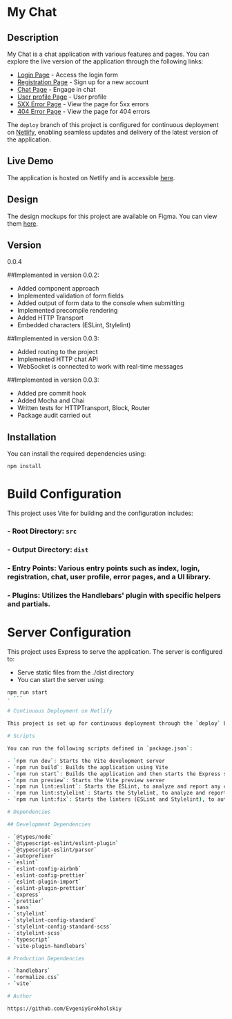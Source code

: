 # My Chat

## Description

My Chat is a chat application with various features and pages. You can explore the live version of the application through the following links:

- [Login Page](https://unique-sprite-357797.netlify.app/) - Access the login form
- [Registration Page](https://unique-sprite-357797.netlify.app/sign-up) - Sign up for a new account
- [Chat Page](https://unique-sprite-357797.netlify.app/messenger) - Engage in chat
- [User profile Page](https://unique-sprite-357797.netlify.app/settings) - User profile
- [5XX Error Page](https://unique-sprite-357797.netlify.app/error_5xx) - View the page for 5xx errors
- [404 Error Page](https://unique-sprite-357797.netlify.app/error_404) - View the page for 404 errors

The `deploy` branch of this project is configured for continuous deployment on [Netlify](https://www.netlify.com), enabling seamless updates and delivery of the latest version of the application.

## Live Demo

The application is hosted on Netlify and is accessible [here](https://unique-sprite-357797.netlify.app/).

## Design

The design mockups for this project are available on Figma. You can view them [here](https://www.figma.com/file/HXZ2xzTHtiTplJZF9RQbGu/Chat_external_link-(Copy)?type=design&node-id=0%3A1&mode=design&t=8AW5ByDVISVcHlg2-1).


## Version

0.0.4

##Implemented in version 0.0.2:
 - Added component approach
 - Implemented validation of form fields
 - Added output of form data to the console when submitting
 - Implemented precompile rendering
 - Added HTTP Transport
 - Embedded characters (ESLint, Stylelint)

##Implemented in version 0.0.3:
- Added routing to the project
- Implemented HTTP chat API
- WebSocket is connected to work with real-time messages

##Implemented in version 0.0.3:
- Added pre commit hook
- Added Mocha and Chai
- Written tests for HTTPTransport, Block, Router 
- Package audit carried out

## Installation

You can install the required dependencies using:

```bash
npm install
```

# Build Configuration

This project uses Vite for building and the configuration includes:

### - Root Directory: `src`
### - Output Directory: `dist`
### - Entry Points: Various entry points such as index, login, registration, chat, user profile, error pages, and a UI library.
### - Plugins: Utilizes the Handlebars' plugin with specific helpers and partials.

# Server Configuration

This project uses Express to serve the application. The server is configured to:

- Serve static files from the ./dist directory
- You can start the server using:
```bash
npm run start
- ```

# Continuous Deployment on Netlify

This project is set up for continuous deployment through the `deploy` branch on Netlify. Any changes pushed to this branch will be automatically built and deployed to the live site.

# Scripts

You can run the following scripts defined in `package.json`:

- `npm run dev`: Starts the Vite development server
- `npm run build`: Builds the application using Vite
- `npm run start`: Builds the application and then starts the Express server
- `npm run preview`: Starts the Vite preview server
- `npm run lint:eslint`: Starts the ESLint, to analyze and report any code style or syntax errors in project
- `npm run lint:stylelint`: Starts the Stylelint, to analyze and report any CSS code style errors in project
- `npm run lint:fix`: Starts the linters (ESLint and Stylelint), to automatically fixes any fixable errors or warnings in your code

# Dependencies

## Development Dependencies

- `@types/node`
- `@typescript-eslint/eslint-plugin`
- `@typescript-eslint/parser`
- `autoprefixer`
- `eslint`
- `eslint-config-airbnb`
- `eslint-config-prettier`
- `eslint-plugin-import`
- `eslint-plugin-prettier`
- `express`
- `prettier`
- `sass`
- `stylelint`
- `stylelint-config-standard`
- `stylelint-config-standard-scss`
- `stylelint-scss`
- `typescript`
- `vite-plugin-handlebars`

# Production Dependencies

- `handlebars`
- `normalize.css`
- `vite`

# Author

https://github.com/EvgeniyGrokholskiy
